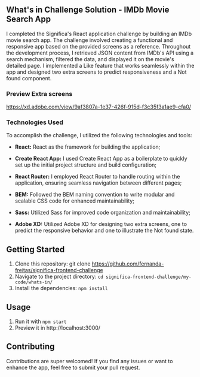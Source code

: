 
## What's in Challenge Solution - IMDb Movie Search App

I completed the Significa's React application challenge by building an IMDb movie search app. The challenge involved creating a functional and responsive app based on the provided screens as a reference. Throughout the development process, I retrieved JSON content from IMDb's API using a search mechanism, filtered the data, and displayed it on the movie's detailed page. I implemented a Like feature that works seamlessly within the app and designed two extra screens to predict responsiveness and a Not found component.

### Preview Extra screens

https://xd.adobe.com/view/9af3807a-1e37-426f-915d-f3c35f3a1ae9-cfa0/

### Technologies Used

To accomplish the challenge, I utilized the following technologies and tools:

* **React:** React as the framework for building the application;

* **Create React App:**  I used Create React App as a boilerplate to quickly set up the initial project structure and build configuration;

* **React Router:**  I employed React Router to handle routing within the application, ensuring seamless navigation between different pages;

* **BEM:** Followed the BEM naming convention to write modular and scalable CSS code for enhanced maintainability;

* **Sass:** Utilized Sass for improved code organization and maintainability;

* **Adobe XD:** Utilized Adobe XD for designing two extra screens, one to predict the responsive behavior and one to illustrate the Not found state.


## Getting Started

1.  Clone this repository: git clone https://github.com/fernanda-freitas/significa-frontend-challenge
2.  Navigate to the project directory: `cd significa-frontend-challenge/my-code/whats-in/`
3.  Install the dependencies: `npm install`

## Usage

1.  Run it with `npm start`
2.  Preview it in http://localhost:3000/

## Contributing

Contributions are super welcomed! If you find any issues or want to enhance the app, feel free to submit your pull request.